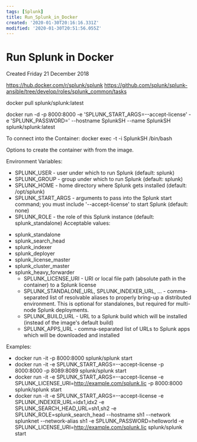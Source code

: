```yaml
---
tags: [Splunk]
title: Run_Splunk_in_Docker
created: '2020-01-30T20:16:16.331Z'
modified: '2020-01-30T20:51:56.055Z'
---
```


# Run Splunk in Docker
Created Friday 21 December 2018

<https://hub.docker.com/r/splunk/splunk>
<https://github.com/splunk/splunk-ansible/tree/develop/roles/splunk_common/tasks>


docker pull splunk/splunk:latest

docker run -d -p 8000:8000 -e 'SPLUNK_START_ARGS=--accept-license' -e 'SPLUNK_PASSWORD=<password>' --hostname SplunkSH --name SplunkSH splunk/splunk:latest

To connect into the Container:
docker exec -t -i SplunkSH /bin/bash



Options to create the container with from the image. 

Environment Variables:
  * SPLUNK_USER - user under which to run Splunk (default: splunk)
  * SPLUNK_GROUP - group under which to run Splunk (default: splunk)
  * SPLUNK_HOME - home directory where Splunk gets installed (default: /opt/splunk)
  * SPLUNK_START_ARGS - arguments to pass into the Splunk start command; you must include '--accept-license' to start Splunk (default: none)
  * SPLUNK_ROLE - the role of this Splunk instance (default: splunk_standalone)
  Acceptable values:
- splunk_standalone
- splunk_search_head
- splunk_indexer
- splunk_deployer
- splunk_license_master
- splunk_cluster_master
- splunk_heavy_forwarder
  * SPLUNK_LICENSE_URI - URI or local file path (absolute path in the container) to a Splunk license
  * SPLUNK_STANDALONE_URL, SPLUNK_INDEXER_URL, ... - comma-separated list of resolvable aliases to properly bring-up a distributed environment.
 This is optional for standalones, but required for multi-node Splunk deployments.
  * SPLUNK_BUILD_URL - URL to a Splunk build which will be installed (instead of the image's default build)
  * SPLUNK_APPS_URL - comma-separated list of URLs to Splunk apps which will be downloaded and installed

Examples:
  * docker run -it -p 8000:8000 splunk/splunk start
  * docker run -it -e SPLUNK_START_ARGS=--accept-license -p 8000:8000 -p 8089:8089 splunk/splunk start
  * docker run -it -e SPLUNK_START_ARGS=--accept-license -e SPLUNK_LICENSE_URI=<http://example.com/splunk.lic> -p 8000:8000 splunk/splunk start
  * docker run -it -e SPLUNK_START_ARGS=--accept-license -e SPLUNK_INDEXER_URL=idx1,idx2 -e SPLUNK_SEARCH_HEAD_URL=sh1,sh2 -e SPLUNK_ROLE=splunk_search_head --hostname sh1 --network splunknet --network-alias sh1 -e SPLUNK_PASSWORD=helloworld -e SPLUNK_LICENSE_URI=<http://example.com/splunk.lic> splunk/splunk start

